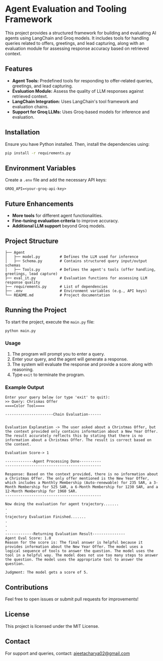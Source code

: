 # Agent Evaluation and Tooling Framework

This project provides a structured framework for building and evaluating AI agents using LangChain and Groq models. It includes tools for handling queries related to offers, greetings, and lead capturing, along with an evaluation module for assessing response accuracy based on retrieved context.

## Features
- **Agent Tools:** Predefined tools for responding to offer-related queries, greetings, and lead capturing.
- **Evaluation Module:** Assess the quality of LLM responses against retrieved context.
- **LangChain Integration:** Uses LangChain's tool framework and evaluation chains.
- **Support for Groq LLMs:** Uses Groq-based models for inference and evaluation.

## Installation
Ensure you have Python installed. Then, install the dependencies using:
```sh
pip install -r requirements.py
```

## Environment Variables
Create a `.env` file and add the necessary API keys:
```
GROQ_API=<your-groq-api-key>
```

## Future Enhancements
- **More tools** for different agent functionalities.
- **Fine-tuning evaluation criteria** to improve accuracy.
- **Additional LLM support** beyond Groq models.


## Project Structure
```
├── Agent
│   ├── model.py         # Defines the LLM used for inference
│   ├── Schema.py        # Contains structured query input/output schemas
│   ├── Tools.py         # Defines the agent's tools (offer handling, greetings, lead capture)
├── eval_it.py           # Evaluation functions for assessing LLM response quality
├── requirements.py      # List of dependencies
├── .env                 # Environment variables (e.g., API keys)
└── README.md            # Project documentation
```


## Running the Project
To start the project, execute the `main.py` file:

```bash
python main.py
```

### Usage
1. The program will prompt you to enter a query.
2. Enter your query, and the agent will generate a response.
3. The system will evaluate the response and provide a score along with reasoning.
4. Type `exit` to terminate the program.

### Example Output
```
Enter your query below (or type 'exit' to quit):
>> Query: Chrismas Offer
====Color Tool====

----------------------Chain Evaluation------


Evaluation Explanation -> The user asked about a Christmas Offer, but the context provided only contains information about a New Year Offer. The result accurately reflects this by stating that there is no information about a Christmas Offer. The result is correct based on the context. 

Evaluation Score-> 1

-------------Agent Processing Done----------
--------------------------------------------

Response: Based on the context provided, there is no information about a Christmas Offer. The only offer mentioned is the New Year Offer, which includes a Monthly Membership (Auto-renewable) for 235 SAR, a 3-Month Membership for 525 SAR, a 6-Month Membership for 1230 SAR, and a 12-Month Membership for 1960 SAR.
--------------------------------------------

Now doing the evaluation for agent trajectory.......
.
.
trajectory Evaluation Finished.......
.
.
.
-------------Returning Evaluation Result---------------
Agent Eval Score: 1.0
Reason for the score is: The final answer is helpful because it provides information about the New Year Offer. The model uses a logical sequence of tools to answer the question. The model uses the tool in a helpful way. The model does not use too many steps to answer the question. The model uses the appropriate tool to answer the question.

Judgment: The model gets a score of 5.
```

## Contributions
Feel free to open issues or submit pull requests for improvements!

## License
This project is licensed under the MIT License.

## Contact

For support and queries, contact: ajeetacharya02@gmail.com